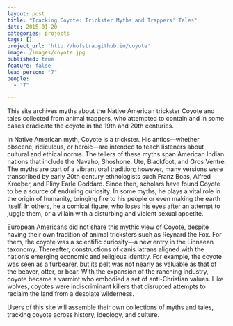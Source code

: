 ```yaml
---
layout: post
title: "Tracking Coyote: Trickster Myths and Trappers' Tales"
date: 2015-01-20
categories: projects
tags: []
project_url: 'http://hofstra.github.io/coyote'
image: /images/coyote.jpg
published: true
feature: false
lead_person: "7"
people:
  - "7"

---
```


This site archives myths about the Native American trickster Coyote and tales collected from animal trappers, who attempted to contain and in some cases eradicate the coyote in the 19th and 20th centuries.

<!--more-->

In Native American myth, Coyote is a trickster. His antics—whether obscene, ridiculous, or heroic—are intended to teach listeners about cultural and ethical norms. The tellers of these myths span American Indian nations that include the Navaho, Shoshone, Ute, Blackfoot, and Gros Ventre. The myths are part of a vibrant oral tradition; however, many versions were transcribed by early 20th century ethnologists such Franz Boas, Alfred Kroeber, and Pliny Earle Goddard. Since then, scholars have found Coyote to be a source of enduring curiosity. In some myths, he plays a vital role in the origin of humanity, bringing fire to his people or even making the earth itself. In others, he a comical figure, who loses his eyes after an attempt to juggle them, or a villain with a disturbing and violent sexual appetite.

European Americans did not share this mythic view of Coyote, despite having their own tradition of animal tricksters such as Reynard the Fox.  For them, the coyote was a scientific curiosity—a new entry in the Linnaean taxonomy. Thereafter, constructions of canis latrans aligned with the nation’s emerging economic and religious identity. For example, the coyote was seen as a furbearer, but its pelt was not nearly as valuable as that of the beaver, otter, or bear. With the expansion of the ranching industry, coyote became a varmint who embodied a set of anti-Christian values. Like wolves, coyotes were indiscriminant killers that disrupted attempts to reclaim the land from a desolate wilderness.

Users of this site will assemble their own collections of myths and tales, tracking coyote across history, ideology, and culture.

<!-- Click on one of the photographs below to begin. -->
